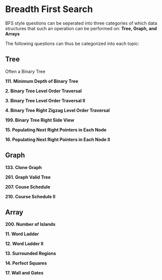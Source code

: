 # Breadth First Search

BFS style questions can be seperated into three categories of which data structures that such an operation can be
performed on: **Tree, Graph, and Arrays**

The following questions can thus be categorized into each topic:

## Tree

Often a Binary Tree

**111. Minimum Depth of Binary Tree**

**2. Binary Tree Level Order Traversal**

**3. Binary Tree Level Order Traversal II**

**4. Binary Tree Right Zigzag Level Order Traversal**

**199. Binary Tree Right Side View**

**15. Populating Next Right Pointers in Each Node**

**16. Populating Next Right Pointers in Each Node II**


## Graph
**133. Clone Graph**

**261. Graph Valid Tree**

**207. Couse Schedule**

**210. Course Schedule II**


## Array
**200. Number of Islands**

**11. Word Ladder**

**12. Word Ladder II**

**13. Surrounded Regions**

**14. Perfect Squares**

**17. Wall and Gates**
